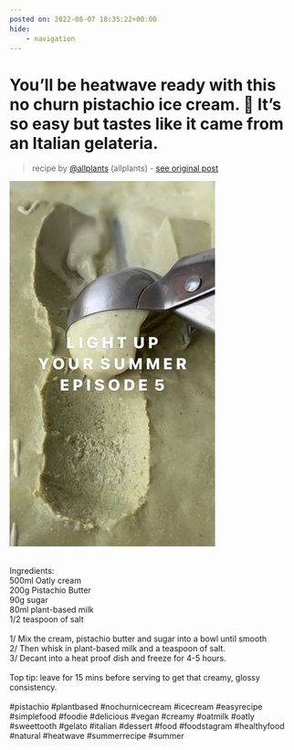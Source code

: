 ```yaml
---
posted on: 2022-08-07 18:35:22+00:00
hide:
    - navigation
---
```


# You’ll be heatwave ready with this no churn pistachio ice cream. 🍨 It’s so easy but tastes like it came from an Italian gelateria.  

> recipe by [@allplants](https://www.instagram.com/allplants/) 
(allplants) - [see original post](https://instagram.com/p/Cg9-3ccj4NY)

![](../img/allplants_07-08-2022_1808.png)

\
Ingredients:\
500ml Oatly cream\
200g Pistachio Butter\
90g sugar\
80ml plant-based milk\
1/2 teaspoon of salt\
\
1/ Mix the cream, pistachio butter and sugar into a bowl until smooth\
2/ Then whisk in plant-based milk and a teaspoon of salt.\
3/ Decant into a heat proof dish and freeze for 4-5 hours.\
\
Top tip: leave for 15 mins before serving to get that creamy, glossy consistency.\
\
\#pistachio \#plantbased \#nochurnicecream \#icecream \#easyrecipe \#simplefood \#foodie \#delicious \#vegan \#creamy \#oatmilk \#oatly \#sweettooth \#gelato \#italian \#dessert \#food \#foodstagram \#healthyfood \#natural \#heatwave \#summerrecipe \#summer 